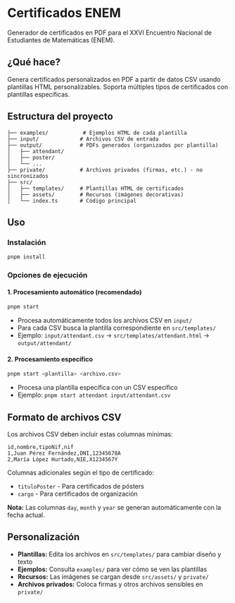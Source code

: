 # Certificados ENEM

Generador de certificados en PDF para el XXVI Encuentro Nacional de Estudiantes de Matemáticas (ENEM).

## ¿Qué hace?

Genera certificados personalizados en PDF a partir de datos CSV usando plantillas HTML personalizables. Soporta múltiples tipos de certificados con plantillas específicas.

## Estructura del proyecto

```
├── examples/           # Ejemplos HTML de cada plantilla
├── input/             # Archivos CSV de entrada
├── output/            # PDFs generados (organizados por plantilla)
│   ├── attendant/
│   ├── poster/
│   └── ...
├── private/           # Archivos privados (firmas, etc.) - no sincronizados
├── src/
│   ├── templates/     # Plantillas HTML de certificados
│   ├── assets/        # Recursos (imágenes decorativas)
│   └── index.ts       # Código principal
```

## Uso

### Instalación

```sh
pnpm install
```

### Opciones de ejecución

#### 1. Procesamiento automático (recomendado)

```sh
pnpm start
```

- Procesa automáticamente todos los archivos CSV en `input/`
- Para cada CSV busca la plantilla correspondiente en `src/templates/`
- Ejemplo: `input/attendant.csv` → `src/templates/attendant.html` → `output/attendant/`

#### 2. Procesamiento específico

```sh
pnpm start <plantilla> <archivo.csv>
```

- Procesa una plantilla específica con un CSV específico
- Ejemplo: `pnpm start attendant input/attendant.csv`

## Formato de archivos CSV

Los archivos CSV deben incluir estas columnas mínimas:

```csv
id,nombre,tipoNif,nif
1,Juan Pérez Fernández,DNI,12345678A
2,María López Hurtado,NIE,X1234567Y
```

Columnas adicionales según el tipo de certificado:

- `tituloPoster` - Para certificados de pósters
- `cargo` - Para certificados de organización

**Nota:** Las columnas `day`, `month` y `year` se generan automáticamente con la fecha actual.

## Personalización

- **Plantillas:** Edita los archivos en `src/templates/` para cambiar diseño y texto
- **Ejemplos:** Consulta `examples/` para ver cómo se ven las plantillas
- **Recursos:** Las imágenes se cargan desde `src/assets/` y `private/`
- **Archivos privados:** Coloca firmas y otros archivos sensibles en `private/`

